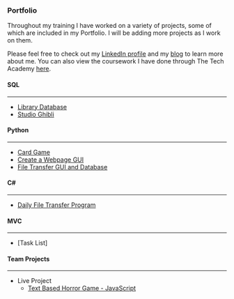 ### Portfolio

Throughout my training I have worked on a variety of projects, some of which are included in my Portfolio. I will be adding more projects as I work on them.

Please feel free to check out my [LinkedIn profile](https://www.linkedin.com/in/shiprakoka) and my [blog](http://www.shiprakoka.com/) to learn more about me. You can also view the coursework I have done through The Tech Academy [here](https://github.com/ShipraKoka/Coursework-TheTechAcademy).

#### SQL
---
* [Library Database](https://github.com/ShipraKoka/Portfolio/tree/master/SQL/Library-Database)
* [Studio Ghibli](https://github.com/ShipraKoka/Portfolio/tree/master/SQL/Studio-Ghibli)

#### Python
---
* [Card Game](https://github.com/ShipraKoka/Portfolio/tree/master/Python/Card-Game)
* [Create a Webpage GUI](https://github.com/ShipraKoka/Portfolio/tree/master/Python/Create-A-Webpage)
* [File Transfer GUI and Database](https://github.com/ShipraKoka/Portfolio/tree/master/Python/File-Transfer)

#### C# 
---
* [Daily File Transfer Program](https://github.com/ShipraKoka/Portfolio/tree/master/C-Sharp/DailyFileTransfer)

#### MVC
---
* [Task List]
#### Team Projects
---
* Live Project
  * [Text Based Horror Game - JavaScript](https://github.com/ShipraKoka/Text-Based-Horror-Game)
